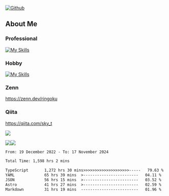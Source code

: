 [![Github](https://img.shields.io/github/followers/skyt-a?label=Follow&style=social)](https://github.com/skyt-a)

## About Me
### Professional
[![My Skills](https://skillicons.dev/icons?i=react,ts,js,nodejs,java,graphql,firebase,githubactions&theme=light)](https://skillicons.dev)
### Hobby
[![My Skills](https://skillicons.dev/icons?i=unity,rust,py&theme=light)](https://skillicons.dev)

### Zenn
https://zenn.dev/ringoku
### Qiita
https://qiita.com/sky_t


![](https://github-profile-summary-cards.vercel.app/api/cards/profile-details?username=skyt-a&theme=default)

![](https://github-profile-summary-cards.vercel.app/api/cards/repos-per-language?username=skyt-a&theme=default)![](https://github-profile-summary-cards.vercel.app/api/cards/stats?username=RinGoku&theme=default)

<!--START_SECTION:waka-->

```txt
From: 19 December 2022 - To: 17 November 2024

Total Time: 1,598 hrs 2 mins

TypeScript       1,272 hrs 30 mins>>>>>>>>>>>>>>>>>>>>-----   79.63 %
YAML             65 hrs 39 mins  >------------------------   04.11 %
JSON             56 hrs 15 mins  >------------------------   03.52 %
Astro            41 hrs 27 mins  >------------------------   02.59 %
Markdown         31 hrs 19 mins  -------------------------   01.96 %
```

<!--END_SECTION:waka-->
